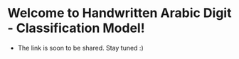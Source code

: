 # Welcome to Handwritten Arabic Digit - Classification Model!


* The link is soon to be shared. Stay tuned :) <!--https://share.streamlit.io/a-safarji/streamlit-->

<!--Edit `/streamlit_app.py` to customize this app to your heart's desire :heart:

If you have any questions, checkout our [documentation](https://docs.streamlit.io) and [community
forums](https://discuss.streamlit.io).
-->
